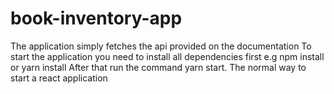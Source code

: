 # book-inventory-app
The application simply fetches the api provided on the documentation
To start the application you need to install all dependencies first e.g npm install or yarn install
After that run the command yarn start. The normal way to start a react application

